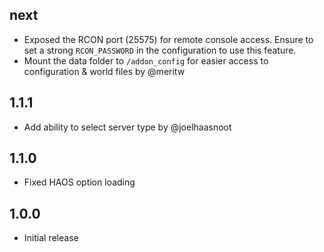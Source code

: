 ## next

- Exposed the RCON port (25575) for remote console access. Ensure to set a strong `RCON_PASSWORD` in the configuration to use this feature.
- Mount the data folder to `/addon_config` for easier access to configuration & world files by @meritw

## 1.1.1

- Add ability to select server type by @joelhaasnoot

## 1.1.0

- Fixed HAOS option loading

## 1.0.0

- Initial release
